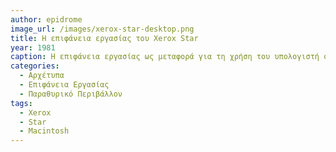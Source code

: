 ```yaml
---
author: epidrome
image_url: /images/xerox-star-desktop.png
title: Η επιφάνεια εργασίας του Xerox Star
year: 1981
caption: Η επιφάνεια εργασίας ως μεταφορά για τη χρήση του υπολογιστή σε γραφικό περιβάλλον ανταποκρίνεται κυρίως στις ανάγκες που είχαν οι πελάτες και χρήστες των πρώτων επιτραπέζιων υπολογιστών, οι οποίοι ήθελαν ένα εργαλείο που να διευκολύνει τις εργασίες σε εκδοτικούς οργανισμούς.
categories:
  - Αρχέτυπα
  - Επιφάνεια Εργασίας
  - Παραθυρικό Περιβάλλον
tags:
  - Xerox
  - Star
  - Macintosh
---
```

